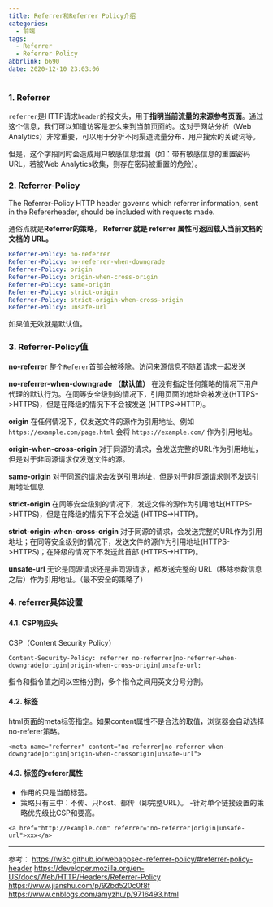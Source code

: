 ```yaml
---
title: Referrer和Referrer Policy介绍
categories:
  - 前端
tags:
  - Referrer
  - Referrer Policy
abbrlink: b690
date: 2020-12-10 23:03:06
---
```


### 1. Referrer

`referrer`是HTTP请求`header`的报文头，用于**指明当前流量的来源参考页面**。通过这个信息，我们可以知道访客是怎么来到当前页面的。这对于网站分析（Web Analytics）非常重要，可以用于分析不同渠道流量分布、用户搜索的关键词等。

但是，这个字段同时会造成用户敏感信息泄漏（如：带有敏感信息的重置密码URL，若被Web Analytics收集，则存在密码被重置的危险）。

### 2. Referrer-Policy

The Referrer-Policy HTTP header governs which referrer information, sent in the Refererheader, should be included with requests made.

通俗点就是**Referrer的策略**， **Referrer 就是 referrer 属性可返回载入当前文档的文档的 URL。**

<!-- more -->

``` yaml
Referrer-Policy: no-referrer
Referrer-Policy: no-referrer-when-downgrade
Referrer-Policy: origin
Referrer-Policy: origin-when-cross-origin
Referrer-Policy: same-origin
Referrer-Policy: strict-origin
Referrer-Policy: strict-origin-when-cross-origin
Referrer-Policy: unsafe-url
```

如果值无效就是默认值。

### 3. Referrer-Policy值

**no-referrer**
整个`Referer`首部会被移除。访问来源信息不随着请求一起发送

**no-referrer-when-downgrade （默认值）**
在没有指定任何策略的情况下用户代理的默认行为。在同等安全级别的情况下，引用页面的地址会被发送(HTTPS->HTTPS)，但是在降级的情况下不会被发送 (HTTPS->HTTP)。

**origin**
在任何情况下，仅发送文件的源作为引用地址。例如 `https://example.com/page.html` 会将 `https://example.com/` 作为引用地址。

**origin-when-cross-origin**
对于同源的请求，会发送完整的URL作为引用地址，但是对于非同源请求仅发送文件的源。

**same-origin**
对于同源的请求会发送引用地址，但是对于非同源请求则不发送引用地址信息

**strict-origin**
在同等安全级别的情况下，发送文件的源作为引用地址(HTTPS->HTTPS)，但是在降级的情况下不会发送 (HTTPS->HTTP)。

**strict-origin-when-cross-origin**
对于同源的请求，会发送完整的URL作为引用地址；在同等安全级别的情况下，发送文件的源作为引用地址(HTTPS->HTTPS)；在降级的情况下不发送此首部 (HTTPS->HTTP)。

**unsafe-url**
无论是同源请求还是非同源请求，都发送完整的 URL（移除参数信息之后）作为引用地址。（最不安全的策略了）

### 4. referrer具体设置

#### 4.1. CSP响应头

CSP（Content Security Policy）

```
Content-Security-Policy: referrer no-referrer|no-referrer-when-downgrade|origin|origin-when-cross-origin|unsafe-url;
```

指令和指令值之间以空格分割，多个指令之间用英文分号分割。

#### 4.2. 标签

html页面的meta标签指定。如果content属性不是合法的取值，浏览器会自动选择no-referer策略。

```
<meta name="referrer" content="no-referrer|no-referrer-when-downgrade|origin|origin-when-crossorigin|unsafe-url">
```

#### 4.3. 标签的referer属性

- 作用的只是当前标签。
- 策略只有三中：不传、只host、都传（即完整URL）。
-针对单个链接设置的策略优先级比CSP和要高。

```
<a href="http://example.com" referrer="no-referrer|origin|unsafe-url">xxx</a>
```

---

参考：
<https://w3c.github.io/webappsec-referrer-policy/#referrer-policy-header>
<https://developer.mozilla.org/en-US/docs/Web/HTTP/Headers/Referrer-Policy>
<https://www.jianshu.com/p/92bd520c0f8f>
<https://www.cnblogs.com/amyzhu/p/9716493.html>
